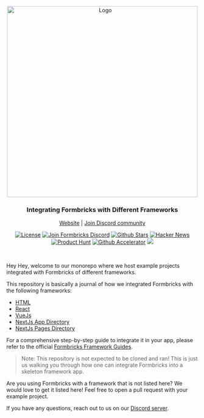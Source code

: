 <p align="center">
<a href="https://github.com/formbricks/formbricks">
    <img src="https://user-images.githubusercontent.com/675065/203262290-3c2bc5b8-839c-468a-b675-e26a369c7fe2.png" alt="Logo" width="500">
  </a>
  <h3 align="center">Integrating Formbricks with Different Frameworks</h3>

  <p align="center">
    <a href="https://formbricks.com/">Website</a>  |  <a href="https://formbricks.com/discord">Join Discord community</a>
  </p>
</p>

<p align="center">
<a href="https://github.com/formbricks/formbricks/blob/main/LICENSE"><img src="https://img.shields.io/badge/License-AGPL-purple" alt="License"></a> <a href="https://formbricks.com/discord"><img src="https://img.shields.io/discord/979077669410979880?label=Discord&logo=discord&logoColor=%23fff" alt="Join Formbricks Discord"></a> <a href="https://github.com/formbricks/formbricks/stargazers"><img src="https://img.shields.io/github/stars/formbricks/formbricks?logo=github" alt="Github Stars"></a>
   <a href="https://news.ycombinator.com/item?id=32303986"><img src="https://img.shields.io/badge/Hacker%20News-122-%23FF6600" alt="Hacker News"></a>
   <a href="https://www.producthunt.com/products/snoopforms"><img src="https://img.shields.io/badge/Product%20Hunt-%232%20Product%20of%20the%20Day-orange?logo=producthunt&logoColor=%23fff" alt="Product Hunt"></a>
   <a href="https://github.blog/2023-04-12-github-accelerator-our-first-cohort-and-whats-next/"><img src="https://img.shields.io/badge/2023-blue?logo=github&label=Github%20Accelerator" alt="Github Accelerator"></a>
<a href="https://github.com/formbricks/formbricks/issues?q=is:issue+is:open+label:%22%F0%9F%99%8B%F0%9F%8F%BB%E2%80%8D%E2%99%82%EF%B8%8Fhelp+wanted%22"><img src="https://img.shields.io/badge/Help%20Wanted-Contribute-blue"></a>
</p>

<br/>

Hey Hey, welcome to our monorepo where we host example projects integrated with Formbricks of different frameworks.

This repository is basically a journal of how we integrated Formbricks with the following frameworks:

- [HTML](./html/README.md)
- [React](./reactjs/README.md)
- [VueJs](./vuejs/README.md)
- [NextJs App Directory](./nextjs-app/README.md)
- [NextJs Pages Directory](./nextjs-pages/README.md)

For a comprehensive step-by-step guide to integrate it in your app, please refer to the official [Formbricks Framework Guides](https://formbricks.com/docs/getting-started/framework-guides).

> Note: This repository is not expected to be cloned and ran! This is just us walking you through how one can integrate Formbricks into a skeleton framework app.

Are you using Formbricks with a framework that is not listed here? We would love to get it listed here! Feel free to open a pull request with your example project.

If you have any questions, reach out to us on our [Discord server](https://formbricks.com/discord).
